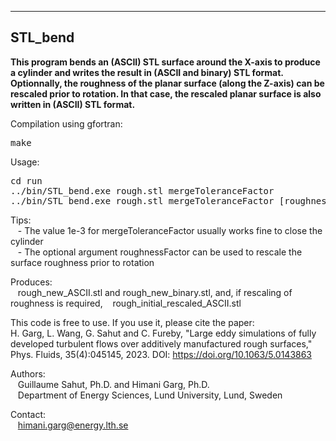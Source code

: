 ---------------------------------------------------------------------------------
STL_bend
---------------------------------------------------------------------------------

<b>This program bends an (ASCII) STL surface around the X-axis to produce a cylinder and writes the result in (ASCII and binary) STL format. Optionnally, the roughness of the planar surface (along the Z-axis) can be rescaled prior to rotation. In that case, the rescaled planar surface is also written in (ASCII) STL format.</b>

Compilation using gfortran:<br />
<pre>make</pre>

Usage:<br />
<pre>cd run
../bin/STL_bend.exe rough.stl mergeToleranceFactor
../bin/STL_bend.exe rough.stl mergeToleranceFactor [roughnessFactor]</pre>
   
Tips:<br />
&nbsp;&nbsp;&nbsp;- The value 1e-3 for mergeToleranceFactor usually works fine to close the cylinder<br /> 
&nbsp;&nbsp;&nbsp;- The optional argument roughnessFactor can be used to rescale the surface roughness prior to rotation

Produces:<br />
&nbsp;&nbsp;&nbsp;rough_new_ASCII.stl and rough_new_binary.stl,
and, if rescaling of roughness is required,
&nbsp;&nbsp;&nbsp;rough_initial_rescaled_ASCII.stl

This code is free to use. If you use it, please cite the paper:<br />
H. Garg, L. Wang, G. Sahut and C. Fureby, "Large eddy simulations of fully developed turbulent flows over additively manufactured rough surfaces," Phys. Fluids, 35(4):045145, 2023. DOI: https://doi.org/10.1063/5.0143863

Authors:<br />
&nbsp;&nbsp;&nbsp;Guillaume Sahut, Ph.D. and Himani Garg, Ph.D.<br />
&nbsp;&nbsp;&nbsp;Department of Energy Sciences, Lund University, Lund, Sweden

Contact:<br />
&nbsp;&nbsp;&nbsp;himani.garg@energy.lth.se
